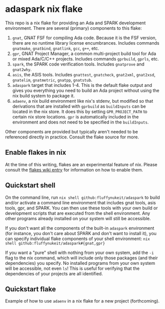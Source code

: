 # adaspark nix flake

This repo is a nix flake for providing an Ada and SPARK development environment.
There are several (primary) components to this flake:

1. `gnat`, GNAT FSF for compiling Ada code.  Because it is the FSF version, there are no
runtime library license encumbrances. Includes commands `gnatmake`, `gnatbind`, `gnatlink`, `gcc`,
`g++`, etc.
2. `gpr`, GNAT Project Manager, a common multi-project build tool for Ada or mixed 
Ada/C/C++ projects. Includes commands `gprbuild`, `gprls`, etc.
3. `spark`, the SPARK code verification tools. Includes `gnatprove` and `gnat2why`.
4. `asis`, the ASIS tools. Includes `gnattest`, `gnatcheck`, `gnat2xml`, `gnat2xsd`, `gnatelim`,
  `gnatmetric`, `gnatpp`, `gnatstub`.
5. `adaspark` target that includes 1-4.  This is the default flake output and gives you
everything you need to build an Ada project without using the nix build system to 
package it.
6. `adaenv`, a nix build environment like nix's stdenv, but modified so that derivations
that are installed with `gprbuild` as `buildInputs` can be located in the nix store.
It does this by setting `GPR_PROJECT_PATH` to certain nix store locations. `gpr` is 
automatically included in the environment and does not need to be specified in the
`buildInputs`.

Other components are provided but typically aren't needed to be referenced directly in 
practice.  Consult the flake source for more.

## Enable flakes in nix
At the time of this writing, flakes are an experimental feature of nix.  Please consult
the [flakes wiki entry](https://nixos.wiki/wiki/Flakes) for information on how to enable
them.

## Quickstart shell

On the command line, run `nix shell github:fluffynukeit/adaspark` to build and/or activate
a command line environment that includes gnat tools, asis tools, gpr, and SPARK. You can
then use these tools with your own build or development scripts that are executed from
the shell environment.  Any other programs already installed on your system will still be 
accessible.

If you don't want all the components of the built-in `adaspark` environment (for instance,
you don't care about SPARK and don't want to install it), you can specify individual flake
components of your shell environment: `nix shell github:fluffynukeit/adaspark#{gnat,gpr}`

If you want a "pure" shell with nothing from your own system, add the `-i` flag to the 
nix command, which will include only those packages (and their dependencies) you specify.
No installed programs from your own system will be accessible, not even `ls`!
This is useful for verifying that the dependencies of your projects are all identified.

## Quickstart flake

Example of how to use `adaenv` in a nix flake for a new project (forthcoming).



